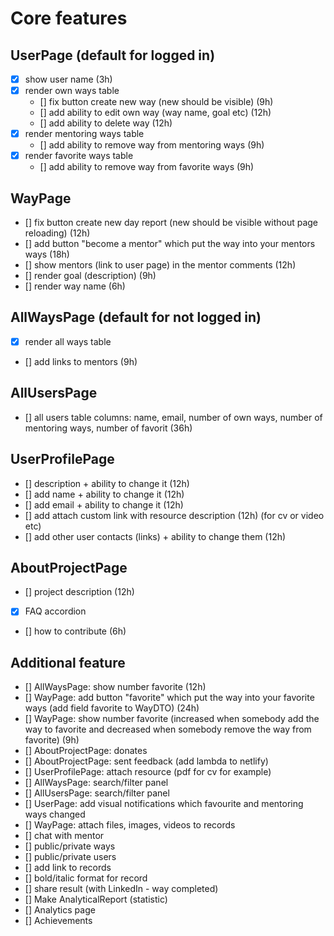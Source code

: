 # Core features

## UserPage (default for logged in)

- [x] show user name (3h)
- [x] render own ways table
    - [] fix button create new way (new should be visible) (9h)
    - [] add ability to edit own way (way name, goal etc) (12h)
    - [] add ability to delete way (12h)
- [x] render mentoring ways table
    - [] add ability to remove way from mentoring ways (9h)
- [x] render favorite ways table
    - [] add ability to remove way from favorite ways (9h)

## WayPage

- [] fix button create new day report (new should be visible without page reloading) (12h)
- [] add button "become a mentor" which put the way into your mentors ways (18h)
- [] show mentors (link to user page) in the mentor comments (12h)
- [] render goal (description) (9h)
- [] render way name (6h)

## AllWaysPage (default for not logged in)

- [x] render all ways table
- [] add links to mentors (9h)

## AllUsersPage

- [] all users table columns: name, email, number of own ways, number of mentoring ways, number of favorit (36h) 

## UserProfilePage

- [] description + ability to change it (12h)
- [] add name + ability to change it (12h)
- [] add email + ability to change it (12h)
- [] add attach custom link with resource description (12h) (for cv or video etc)
- [] add other user contacts (links) + ability to change them (12h)

## AboutProjectPage

- [] project description (12h)
- [x] FAQ accordion
- [] how to contribute (6h)

## Additional feature

- [] AllWaysPage: show number favorite (12h)
- [] WayPage: add button "favorite" which put the way into your favorite ways (add field favorite to WayDTO) (24h)
- [] WayPage: show number favorite (increased when somebody add the way to favorite and decreased when somebody remove the way from favorite) (9h)
- [] AboutProjectPage: donates
- [] AboutProjectPage: sent feedback (add lambda to netlify)
- [] UserProfilePage: attach resource (pdf for cv for example)
- [] AllWaysPage: search/filter panel
- [] AllUsersPage: search/filter panel
- [] UserPage: add visual notifications which favourite and mentoring ways changed
- [] WayPage: attach files, images, videos to records
- [] chat with mentor
- [] public/private ways
- [] public/private users
- [] add link to records
- [] bold/italic format for record
- [] share result (with LinkedIn - way completed)
- [] Make AnalyticalReport (statistic)
- [] Analytics page
- [] Achievements
